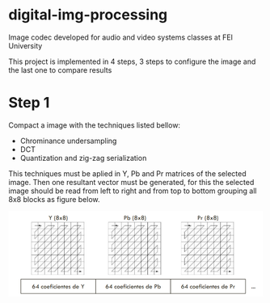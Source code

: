 # digital-img-processing
Image codec developed for audio and video systems classes at FEI University

This project is implemented in 4 steps, 3 steps to configure the image and the last one to compare results

# Step 1

Compact a image with the techniques listed bellow:
- Chrominance undersampling
- DCT
- Quantization and zig-zag serialization

This techniques must be aplied in Y, Pb and Pr matrices of the selected image. Then one resultant vector must be generated, for this
the selected image should be read from left to right and from top to bottom grouping all 8x8 blocks as figure below.
  
![alt text](https://github.com/lucasluchi/digital-img-processing/blob/main/doc/img/step1.png)
